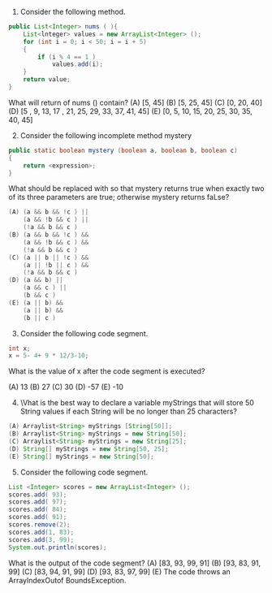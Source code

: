 1. Consider the following method. 

```java
public List<Integer> nums ( ){
    List<lnteger> values = new ArrayList<Integer> ();
    for (int i = 0; i < 50; i = i + 5) 
    {
        if (i % 4 == 1 )
            values.add(i);
    }
    return value;  
} 
```
What will return of nums () contain? 
(A) [5, 45]
(B) [5, 25, 45] 
(C) [0, 20, 40]
(D) [5 , 9, 13, 17 , 21, 25, 29, 33, 37, 41, 45] 
(E) [0, 5, 10, 15, 20, 25, 30, 35, 40, 45] 

2. Consider the following incomplete method mystery

```java
public static boolean mystery (boolean a, boolean b, boolean c) 
{
    return <expression>; 
}
```

What should <expression> be replaced with so that mystery returns true when exactly two of its three parameters are true; otherwise mystery returns faLse? 

```java
(A) (a && b && !c ) ||
    (a && !b && c ) ||
    (!a && b && c )
(B) (a && b && !c ) &&
    (a && !b && c ) &&
    (!a && b && c )
(C) (a || b || !c ) &&
    (a || !b || c ) &&
    (!a && b && c )
(D) (a && b) ||
    (a && c ) ||
    (b && c )
(E) (a || b) &&
    (a || b) &&
    (b || c )
```

3. Consider the following code segment. 

```java
int x; 
x = 5- 4+ 9 * 12/3-10; 
```
What is the value of x after the code segment is executed? 

(A) 13 
(B) 27 
(C) 30 
(D) -57 
(E) -10

4. \Vhat is the best way to declare a variable myStrings that will store 50 String values if each String will be no longer than 25 characters? 

```java
(A) Arraylist<String> myStrings [String[50]]; 
(B) Arraylist<String> myStrings = new String[50]; 
(C) Arraylist<String> myStrings = new String[25]; 
(D) String[] myStrings = new String[50, 25]; 
(E) String[] myStrings = new String[50]; 
```

5. Consider the following code segment. 

```java
List <Integer> scores = new ArrayList<Integer> ();
scores.add( 93); 
scores.add( 97); 
scores.add( 84); 
scores.add( 91); 
scores.remove(2); 
scores.add(1, 83); 
scores.add(3, 99); 
System.out.println(scores); 
```

What is the output of the code segment? 
(A) [83, 93, 99, 91] 
(B) [93, 83, 91, 99] 
(C) [83, 94, 91, 99] 
(D) [93, 83, 97, 99] 
(E) The code throws an ArraylndexOutof BoundsException. 
